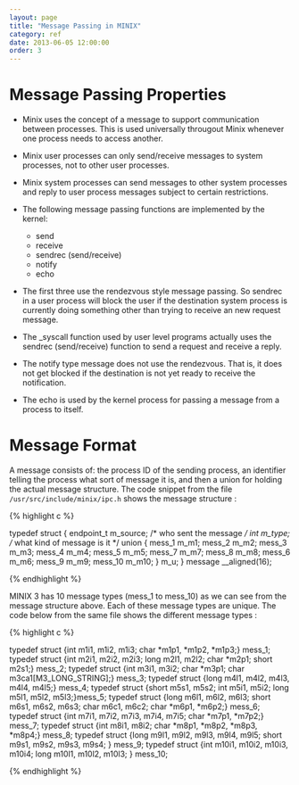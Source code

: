 ```yaml
---
layout: page
title: "Message Passing in MINIX"
category: ref
date: 2013-06-05 12:00:00
order: 3
---
```


# Message Passing Properties

* Minix uses the concept of a message to support communication between processes. This is used universally througout Minix whenever one process needs to access another.  

* Minix user processes can only send/receive messages to system processes, not to other user processes. 
  
* Minix system processes can send messages to other system processes and reply to user process messages subject to certain restrictions.

* The following message passing functions are implemented by the kernel:

    * send
    * receive
    * sendrec (send/receive)
    * notify
    * echo  
* The first three use the rendezvous style message passing. So sendrec in a user process will block the user if the destination system process is currently doing something other than trying to receive an new request message.  

* The _syscall function used by user level programs actually uses the sendrec (send/receive) function to send a request and receive a reply.

* The notify type message does not use the rendezvous. That is, it does not get blocked if the destination is not yet ready to receive the notification.

* The echo is used by the kernel process for passing a message from a process to itself.

# Message Format

A message consists of: the process ID of the sending process, an identifier telling the process what sort of message it is, and then a union for holding the actual message structure. The code snippet from the file ` /usr/src/include/minix/ipc.h ` shows the message structure :

{% highlight c %}

typedef struct {
  endpoint_t m_source;		/* who sent the message */
  int m_type;			/* what kind of message is it */
  union {
	mess_1 m_m1;
	mess_2 m_m2;
	mess_3 m_m3;
	mess_4 m_m4;
	mess_5 m_m5;
	mess_7 m_m7;
	mess_8 m_m8;
	mess_6 m_m6;
	mess_9 m_m9;
	mess_10 m_m10;
  } m_u;
} message __aligned(16);
 
{% endhighlight %}

MINIX 3 has 10 message types (mess_1 to mess_10)  as we can see from the message structure above. Each of these message types are unique. The code below from the same file shows the different message types :

{% highlight c %}   

typedef struct {int m1i1, m1i2, m1i3; char *m1p1, *m1p2, *m1p3;} mess_1;
typedef struct {int m2i1, m2i2, m2i3; long m2l1, m2l2; char *m2p1; 
        short m2s1;} mess_2;
typedef struct {int m3i1, m3i2; char *m3p1; char m3ca1[M3_LONG_STRING];} mess_3;
typedef struct {long m4l1, m4l2, m4l3, m4l4, m4l5;} mess_4;
typedef struct {short m5s1, m5s2; int m5i1, m5i2; long m5l1, m5l2, m5l3;}mess_5;
typedef struct {long m6l1, m6l2, m6l3; short m6s1, m6s2, m6s3; char m6c1, m6c2;
        char *m6p1, *m6p2;} mess_6;
typedef struct {int m7i1, m7i2, m7i3, m7i4, m7i5; char *m7p1, *m7p2;} mess_7;
typedef struct {int m8i1, m8i2; char *m8p1, *m8p2, *m8p3, *m8p4;} mess_8;
typedef struct {long m9l1, m9l2, m9l3, m9l4, m9l5;
	short m9s1, m9s2, m9s3, m9s4; } mess_9;
typedef struct {int m10i1, m10i2, m10i3, m10i4;
	long m10l1, m10l2, m10l3; } mess_10;

{% endhighlight %}



